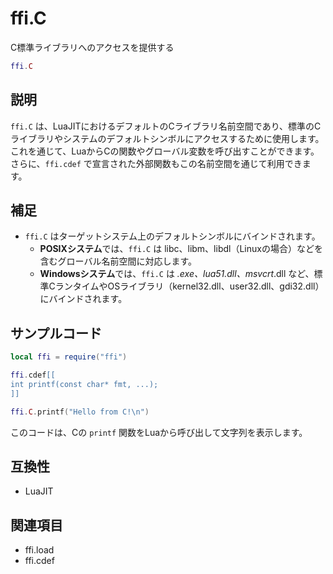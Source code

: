 # ffi.C

C標準ライブラリへのアクセスを提供する

```lua
ffi.C
```

## 説明

`ffi.C` は、LuaJITにおけるデフォルトのCライブラリ名前空間であり、標準のCライブラリやシステムのデフォルトシンボルにアクセスするために使用します。これを通じて、LuaからCの関数やグローバル変数を呼び出すことができます。さらに、`ffi.cdef` で宣言された外部関数もこの名前空間を通じて利用できます。

## 補足

- `ffi.C` はターゲットシステム上のデフォルトシンボルにバインドされます。
  - **POSIXシステム**では、`ffi.C` は libc、libm、libdl（Linuxの場合）などを含むグローバル名前空間に対応します。
  - **Windowsシステム**では、`ffi.C` は *.exe、lua51.dll、msvcrt*.dll など、標準CランタイムやOSライブラリ（kernel32.dll、user32.dll、gdi32.dll）にバインドされます。

## サンプルコード

```lua
local ffi = require("ffi")

ffi.cdef[[
int printf(const char* fmt, ...);
]]

ffi.C.printf("Hello from C!\n")
```

このコードは、Cの `printf` 関数をLuaから呼び出して文字列を表示します。

## 互換性

- LuaJIT

## 関連項目

- ffi.load
- ffi.cdef